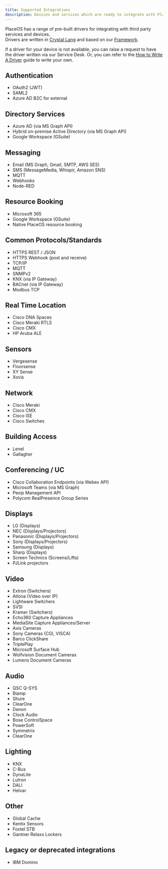 ```yaml
---
title: Supported Integrations
description: Devices and services which are ready to integrate with PlaceOS
---
```


<!-- Do not remove deprecated integrations, move them to the last category. Jon's request. -->

PlaceOS has a range of pre-built drivers for integrating with third party services and devices.  
Drivers are written in [Crystal Lang](https://crystal-lang.org/) and based on our [Framework](https://github.com/PlaceOS/driver).
<!-- consider the explain page for Crystal Lang -->

If a driver for your device is not available, you can raise a request to have the driver written via our Service Desk.
Or, you can refer to the [How to Write A Driver](../tutorial/write-a-driver) guide to write your own.

## Authentication
* OAuth2 (JWT)
* SAML2
* Azure AD B2C for external  

## Directory Services
* Azure AD (via MS Graph API)
* Hybrid on-premise Active Directory (via MS Graph API)
* Google Workspace (GSuite)

## Messaging
* Email (MS Graph, Gmail, SMTP, AWS SES)
* SMS (MessageMedia, Whispir, Amazon SNS)
* MQTT
* Webhooks
* Node-RED

## Resource Booking
* Microsoft 365
* Google Workspace (GSuite)
* Native PlaceOS resource booking

## Common Protocols/Standards
* HTTPS REST / JSON
* HTTPS Webhook (post and receive)
* TCP/IP
* MQTT
* SNMPv2
* KNX (via IP Gateway)
* BACnet (via IP Gateway)
* Modbus TCP

## Real Time Location
* Cisco DNA Spaces
* Cisco Meraki RTLS
* Cisco CMX
* HP Aruba ALE

## Sensors
* Vergesense
* Floorsense
* XY Sense
* Xovis

## Network
* Cisco Meraki
* Cisco CMX
* Cisco ISE
* Cisco Switches

## Building Access
* Lenel
* Gallagher

## Conferencing / UC
* Cisco Collaboration Endpoints (via Webex API)
* Microsoft Teams (via MS Graph)
* Pexip Management API
* Polycom RealPresence Group Series

## Displays
* LG (Displays)
* NEC (Displays/Projectors)
* Panasonic (Displays/Projectors)
* Sony (Displays/Projectors)
* Samsung (Displays)
* Sharp (Displays)
* Screen Technics (Screens/Lifts)
* PJLink projectors

## Video
* Extron (Switchers)
* Atlona (Video over IP)
* Lightware Switchers
* SVSI
* Kramer (Switchers)
* Echo360 Capture Appliances
* MediaSite Capture Appliances/Server
* Axis Cameras
* Sony Cameras (CGI, VISCA)
* Barco ClickShare
* TriplePlay
* Microsoft Surface Hub
* Wolfvision Document Cameras
* Lumens Document Cameras

## Audio
* QSC Q-SYS
* Biamp
* Shure
* ClearOne
* Denon
* Clock Audio
* Bose ControlSpace
* PowerSoft
* Symmetrix
* ClearOne

## Lighting
* KNX
* C-Bus
* DynaLite
* Lutron
* DALI
* Helvar

## Other
* Global Cache
* Kentix Sensors
* Foxtel STB
* Gantner Relaxx Lockers

## Legacy or deprecated integrations
* IBM Domino  